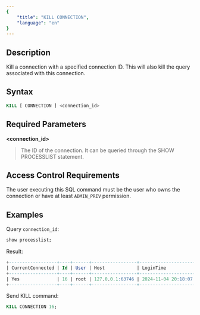 ```yaml
---
{
    "title": "KILL CONNECTION",
    "language": "en"
}
---
```


<!--
Licensed to the Apache Software Foundation (ASF) under one
or more contributor license agreements.  See the NOTICE file
distributed with this work for additional information
regarding copyright ownership.  The ASF licenses this file
to you under the Apache License, Version 2.0 (the
"License"); you may not use this file except in compliance
with the License.  You may obtain a copy of the License at

  http://www.apache.org/licenses/LICENSE-2.0

Unless required by applicable law or agreed to in writing,
software distributed under the License is distributed on an
"AS IS" BASIS, WITHOUT WARRANTIES OR CONDITIONS OF ANY
KIND, either express or implied.  See the License for the
specific language governing permissions and limitations
under the License.
-->

## Description

Kill a connection with a specified connection ID. This will also kill the query associated with this connection.

## Syntax

```sql
KILL [ CONNECTION ] <connection_id>
```

## Required Parameters

**<connection_id>**

> The ID of the connection. It can be queried through the SHOW PROCESSLIST statement.

## Access Control Requirements

The user executing this SQL command must be the user who owns the connection or have at least `ADMIN_PRIV` permission.

## Examples

Query `connection_id`:

```sql
show processlist;
```

Result:

```sql
+------------------+----+------+-----------------+---------------------+----------+------+---------+------+-------+-----------------------------------+------------------+--------------+--------------+
| CurrentConnected | Id | User | Host            | LoginTime           | Catalog  | Db   | Command | Time | State | QueryId                           | Info             | FE           | CloudCluster |
+------------------+----+------+-----------------+---------------------+----------+------+---------+------+-------+-----------------------------------+------------------+--------------+--------------+
| Yes              | 16 | root | 127.0.0.1:63746 | 2024-11-04 20:18:07 | internal | test | Query   | 0    | OK    | e4d69a1cce81468d-91c9ae32b17540e9 | show processlist | 172.16.123.1 | NULL         |
+------------------+----+------+-----------------+---------------------+----------+------+---------+------+-------+-----------------------------------+------------------+--------------+--------------+
```

Send KILL command:

```sql
KILL CONNECTION 16;
```
